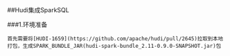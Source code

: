 ##Hudi集成SparkSQL

###1.环境准备

    首先需要将[HUDI-1659](https://github.com/apache/hudi/pull/2645)拉取到本地打包，生成SPARK_BUNDLE_JAR(hudi-spark-bundle_2.11-0.9.0-SNAPSHOT.jar)包
        
